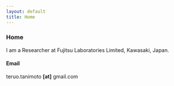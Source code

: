 ```yaml
---
layout: default
title: Home
---
```


### Home
<!--
I am a PhD. student at Kyushu University, Japan.
-->
I am a Researcher at Fujitsu Laboratories Limited, Kawasaki, Japan.

#### Email
teruo.tanimoto __[at]__ gmail.com
